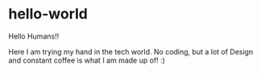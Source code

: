 # hello-world

Hello Humans!!

Here I am trying my hand in the tech world. 
No coding, but a lot of Design and constant coffee is what I am made up of! :)
